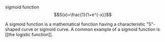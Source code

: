 sigmoid function
$$S(x)=\frac{1}{1+e^{-x}}$$

A sigmoid function is a mathematical function having a characteristic "S"-shaped curve or sigmoid curve. A common example of a sigmoid function is [[the logistic function]].